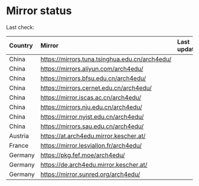 <script src="./time.js"></script>
# Mirror status
Last check: <script type="text/javascript">localize(1705015116.1047437);</script>

|Country|Mirror|Last update|
|:------|:-----|:----------|
|China|https://mirrors.tuna.tsinghua.edu.cn/arch4edu/|<script type="text/javascript">localize(1704998081);</script>|
|China|https://mirrors.aliyun.com/arch4edu/|<script type="text/javascript">localize(1704954686);</script>|
|China|https://mirrors.bfsu.edu.cn/arch4edu/|<script type="text/javascript">localize(1704954686);</script>|
|China|https://mirrors.cernet.edu.cn/arch4edu/|<script type="text/javascript">localize(1704998081);</script>|
|China|https://mirror.iscas.ac.cn/arch4edu/|<script type="text/javascript">localize(1704998081);</script>|
|China|https://mirrors.nju.edu.cn/arch4edu/|<script type="text/javascript">localize(1704911652);</script>|
|China|https://mirror.nyist.edu.cn/arch4edu/|<script type="text/javascript">localize(1704998081);</script>|
|China|https://mirrors.sau.edu.cn/arch4edu/|<script type="text/javascript">localize(1704911652);</script>|
|Austria|https://at.arch4edu.mirror.kescher.at/|<script type="text/javascript">localize(1704998081);</script>|
|France|https://mirror.lesviallon.fr/arch4edu/|<script type="text/javascript">localize(1704954686);</script>|
|Germany|https://pkg.fef.moe/arch4edu/|<script type="text/javascript">localize(1704998081);</script>|
|Germany|https://de.arch4edu.mirror.kescher.at/|<script type="text/javascript">localize(1704998081);</script>|
|Germany|https://mirror.sunred.org/arch4edu/|<script type="text/javascript">localize(1704998081);</script>|

<script src="./tablefilter/tablefilter.js"></script>
<script src="./table.js"></script>